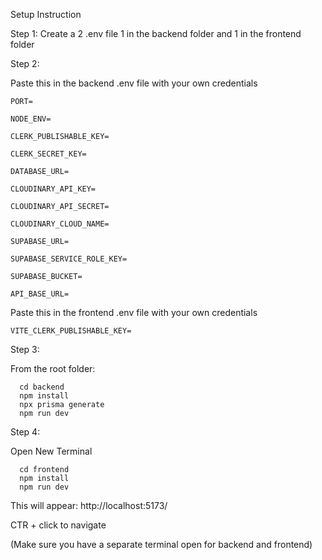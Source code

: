 Setup Instruction

Step 1:
    Create a 2 .env file
    1 in the backend folder and 1 in the frontend folder

Step 2:

Paste this in the backend .env file with your own credentials
    
    PORT=
    
    NODE_ENV=
  
    CLERK_PUBLISHABLE_KEY=
  
    CLERK_SECRET_KEY=
    
    DATABASE_URL=
    
    CLOUDINARY_API_KEY=
    
    CLOUDINARY_API_SECRET=
    
    CLOUDINARY_CLOUD_NAME=
  
    SUPABASE_URL=
    
    SUPABASE_SERVICE_ROLE_KEY=
    
    SUPABASE_BUCKET=
    
    API_BASE_URL=
  
Paste this in the frontend .env file with your own credentials

    VITE_CLERK_PUBLISHABLE_KEY=

Step 3: 

From the root folder:

      cd backend
      npm install
      npx prisma generate
      npm run dev
    
Step 4:

Open New Terminal

      cd frontend
      npm install
      npm run dev
  
This will appear: http://localhost:5173/
    
CTR + click to navigate
    
(Make sure you have a separate terminal open for backend and frontend)




    
